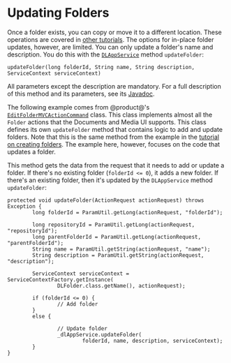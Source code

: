 # Updating Folders [](id=updating-folders)

Once a folder exists, you can copy or move it to a different location. These 
operations are covered in 
[other tutorials](liferay.com). 
The options for in-place folder updates, however, are limited. You can only 
update a folder's name and description. You do this with the 
[`DLAppService`](@platform-ref@/7.1-latest/javadocs/portal-kernel/com/liferay/document/library/kernel/service/DLAppService.html) 
method `updateFolder`: 

    updateFolder(long folderId, String name, String description, ServiceContext serviceContext)

All parameters except the description are mandatory. For a full description of 
this method and its parameters, see its 
[Javadoc](@platform-ref@/7.1-latest/javadocs/portal-kernel/com/liferay/document/library/kernel/service/DLAppService.html#updateFolder-long-java.lang.String-java.lang.String-com.liferay.portal.kernel.service.ServiceContext-). 

The following example comes from @product@'s 
[`EditFolderMVCActionCommand`](https://github.com/liferay/liferay-portal/blob/master/modules/apps/document-library/document-library-web/src/main/java/com/liferay/document/library/web/internal/portlet/action/EditFolderMVCActionCommand.java) 
class. This class implements almost all the `Folder` actions that the Documents 
and Media UI supports. This class defines its own `updateFolder` method that 
contains logic to add and update folders. Note that this is the same method from 
the example in the 
[tutorial on creating folders](liferay.com). The example here, however, focuses 
on the code that updates a folder.

This method gets the data from the request that it needs to add or update a 
folder. If there's no existing folder (`folderId <= 0`), it adds a new folder. 
If there's an existing folder, then it's updated by the `DLAppService` method 
`updateFolder`: 

    protected void updateFolder(ActionRequest actionRequest) throws Exception {
            long folderId = ParamUtil.getLong(actionRequest, "folderId");

            long repositoryId = ParamUtil.getLong(actionRequest, "repositoryId");
            long parentFolderId = ParamUtil.getLong(actionRequest, "parentFolderId");
            String name = ParamUtil.getString(actionRequest, "name");
            String description = ParamUtil.getString(actionRequest, "description");

            ServiceContext serviceContext = ServiceContextFactory.getInstance(
                    DLFolder.class.getName(), actionRequest);

            if (folderId <= 0) {
                    // Add folder
            }
            else {

                    // Update folder
                    _dlAppService.updateFolder(
                            folderId, name, description, serviceContext);
            }
    }
